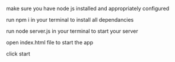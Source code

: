 make sure you have node js installed and appropriately configured

run npm i in your terminal to install all dependancies

run node server.js in your terminal to start your server

open index.html file to start the app

click start